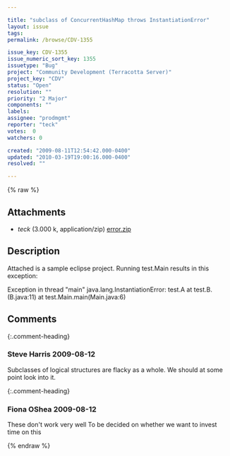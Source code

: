 ```yaml
---

title: "subclass of ConcurrentHashMap throws InstantiationError"
layout: issue
tags: 
permalink: /browse/CDV-1355

issue_key: CDV-1355
issue_numeric_sort_key: 1355
issuetype: "Bug"
project: "Community Development (Terracotta Server)"
project_key: "CDV"
status: "Open"
resolution: ""
priority: "2 Major"
components: ""
labels: 
assignee: "prodmgmt"
reporter: "teck"
votes:  0
watchers: 0

created: "2009-08-11T12:54:42.000-0400"
updated: "2010-03-19T19:00:16.000-0400"
resolved: ""

---
```




{% raw %}


## Attachments

* <em>teck</em> (3.000 k, application/zip) [error.zip](/attachments/CDV/CDV-1355/error.zip)




## Description

<div markdown="1" class="description">

Attached is a sample eclipse project. Running test.Main results in this exception:

Exception in thread "main" java.lang.InstantiationError: test.A
	at test.B.<init>(B.java:11)
	at test.Main.main(Main.java:6)

</div>

## Comments


{:.comment-heading}
### **Steve Harris** <span class="date">2009-08-12</span>

<div markdown="1" class="comment">

Subclasses of logical structures are flacky as a whole. We should at some point look into it.

</div>


{:.comment-heading}
### **Fiona OShea** <span class="date">2009-08-12</span>

<div markdown="1" class="comment">

These don't work very well
To be decided on whether we want to invest time on this

</div>



{% endraw %}
